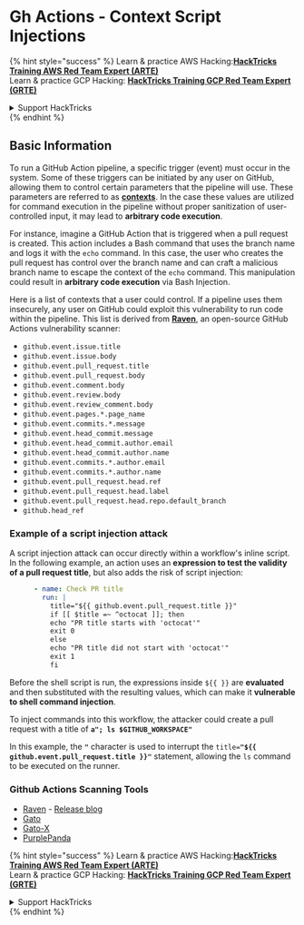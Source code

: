 # Gh Actions - Context Script Injections

{% hint style="success" %}
Learn & practice AWS Hacking:<img src="../../../.gitbook/assets/image (1) (1).png" alt="" data-size="line">[**HackTricks Training AWS Red Team Expert (ARTE)**](https://training.hacktricks.xyz/courses/arte)<img src="../../../.gitbook/assets/image (1) (1).png" alt="" data-size="line">\
Learn & practice GCP Hacking: <img src="../../../.gitbook/assets/image (2).png" alt="" data-size="line">[**HackTricks Training GCP Red Team Expert (GRTE)**<img src="../../../.gitbook/assets/image (2).png" alt="" data-size="line">](https://training.hacktricks.xyz/courses/grte)

<details>

<summary>Support HackTricks</summary>

* Check the [**subscription plans**](https://github.com/sponsors/carlospolop)!
* **Join the** 💬 [**Discord group**](https://discord.gg/hRep4RUj7f) or the [**telegram group**](https://t.me/peass) or **follow** us on **Twitter** 🐦 [**@hacktricks\_live**](https://twitter.com/hacktricks\_live)**.**
* **Share hacking tricks by submitting PRs to the** [**HackTricks**](https://github.com/carlospolop/hacktricks) and [**HackTricks Cloud**](https://github.com/carlospolop/hacktricks-cloud) github repos.

</details>
{% endhint %}

## Basic Information

To run a GitHub Action pipeline, a specific trigger (event) must occur in the system. Some of these triggers can be initiated by any user on GitHub, allowing them to control certain parameters that the pipeline will use. These parameters are referred to as [**contexts**](https://docs.github.com/en/actions/reference/context-and-expression-syntax-for-github-actions#github-context). In the case these values are utilized for command execution in the pipeline without proper sanitization of user-controlled input, it may lead to **arbitrary code execution**.

For instance, imagine a GitHub Action that is triggered when a pull request is created. This action includes a Bash command that uses the branch name and logs it with the `echo` command. In this case, the user who creates the pull request has control over the branch name and can craft a malicious branch name to escape the context of the `echo` command. This manipulation could result in **arbitrary code execution** via Bash Injection.

Here is a list of contexts that a user could control. If a pipeline uses them insecurely, any user on GitHub could exploit this vulnerability to run code within the pipeline. This list is derived from [**Raven**](https://github.com/CycodeLabs/raven), an open-source GitHub Actions vulnerability scanner:

* `github.event.issue.title`
* `github.event.issue.body`
* `github.event.pull_request.title`
* `github.event.pull_request.body`
* `github.event.comment.body`
* `github.event.review.body`
* `github.event.review_comment.body`
* `github.event.pages.*.page_name`
* `github.event.commits.*.message`
* `github.event.head_commit.message`
* `github.event.head_commit.author.email`
* `github.event.head_commit.author.name`
* `github.event.commits.*.author.email`
* `github.event.commits.*.author.name`
* `github.event.pull_request.head.ref`
* `github.event.pull_request.head.label`
* `github.event.pull_request.head.repo.default_branch`
* `github.head_ref`


### Example of a script injection attack <a href="#example-of-a-script-injection-attack" id="example-of-a-script-injection-attack"></a>

A script injection attack can occur directly within a workflow's inline script. In the following example, an action uses an **expression to test the validity of a pull request title**, but also adds the risk of script injection:

```yaml
      - name: Check PR title
        run: |
          title="${{ github.event.pull_request.title }}"
          if [[ $title =~ ^octocat ]]; then
          echo "PR title starts with 'octocat'"
          exit 0
          else
          echo "PR title did not start with 'octocat'"
          exit 1
          fi
```

Before the shell script is run, the expressions inside `${{ }}` are **evaluated** and then substituted with the resulting values, which can make it **vulnerable to shell command injection**.

To inject commands into this workflow, the attacker could create a pull request with a title of **`a"; ls $GITHUB_WORKSPACE"`**

In this example, the **`"`** character is used to interrupt the `title=`**`"${{ github.event.pull_request.title }}"`** statement, allowing the `ls` command to be executed on the runner.

### Github Actions Scanning Tools
- [Raven](https://github.com/CycodeLabs/raven) - [Release blog](https://cycode.com/blog/introducing-raven/)
- [Gato](https://github.com/praetorian-inc/gato)
- [Gato-X](https://github.com/AdnaneKhan/Gato-X)
- [PurplePanda](https://github.com/carlospolop/PurplePanda)

{% hint style="success" %}
Learn & practice AWS Hacking:<img src="../../../.gitbook/assets/image (1) (1).png" alt="" data-size="line">[**HackTricks Training AWS Red Team Expert (ARTE)**](https://training.hacktricks.xyz/courses/arte)<img src="../../../.gitbook/assets/image (1) (1).png" alt="" data-size="line">\
Learn & practice GCP Hacking: <img src="../../../.gitbook/assets/image (2).png" alt="" data-size="line">[**HackTricks Training GCP Red Team Expert (GRTE)**<img src="../../../.gitbook/assets/image (2).png" alt="" data-size="line">](https://training.hacktricks.xyz/courses/grte)

<details>

<summary>Support HackTricks</summary>

* Check the [**subscription plans**](https://github.com/sponsors/carlospolop)!
* **Join the** 💬 [**Discord group**](https://discord.gg/hRep4RUj7f) or the [**telegram group**](https://t.me/peass) or **follow** us on **Twitter** 🐦 [**@hacktricks\_live**](https://twitter.com/hacktricks\_live)**.**
* **Share hacking tricks by submitting PRs to the** [**HackTricks**](https://github.com/carlospolop/hacktricks) and [**HackTricks Cloud**](https://github.com/carlospolop/hacktricks-cloud) github repos.

</details>
{% endhint %}
